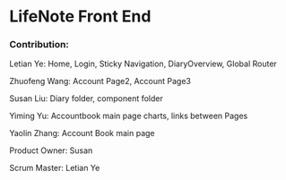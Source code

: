 # LifeNote Front End

### 


### Contribution:

Letian Ye: Home, Login, Sticky Navigation, DiaryOverview, Global Router

Zhuofeng Wang: Account Page2, Account Page3

Susan Liu: Diary folder, component folder

Yiming Yu: Accountbook main page charts, links between Pages

Yaolin Zhang: Account Book main page

Product Owner: Susan

Scrum Master: Letian Ye

